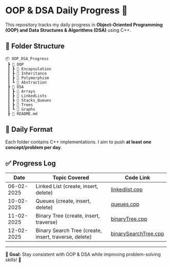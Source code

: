 # OOP & DSA Daily Progress 🚀

This repository tracks my daily progress in **Object-Oriented Programming (OOP) and Data Structures & Algorithms (DSA)** using C++.

## 📂 Folder Structure
```
📦 OOP_DSA_Progress
 ┣ 📂 OOP
 ┃ ┣ 📂 Encapsulation
 ┃ ┣ 📂 Inheritance
 ┃ ┣ 📂 Polymorphism
 ┃ ┗ 📂 Abstraction
 ┣ 📂 DSA
 ┃ ┣ 📂 Arrays
 ┃ ┣ 📂 LinkedLists
 ┃ ┣ 📂 Stacks_Queues
 ┃ ┣ 📂 Trees
 ┃ ┗ 📂 Graphs
 ┣ 📜 README.md
```

## 📌 Daily Format
Each folder contains C++ implementations. I aim to push **at least one concept/problem per day**.


## ✅ Progress Log
| Date       | Topic Covered        | Code Link |
|------------|----------------------|-----------|
| 06-02-2025 | Linked List (create, insert, delete) | [linkedlist.cpp](DSA/1.LinkedLists/LinkedList.cpp) |
| 10-02-2025 | Queues (create, insert, delete) | [queues.cpp](DSA/2.Queues/queues.cpp) |
| 11-02-2025 | Binary Tree (create, insert, traverse) | [binaryTree.cpp](DSA/3.Trees/binaryTree.cpp) |
| 12-02-2025 | Binary Search Tree (create, insert, traverse, delete) | [binarySearchTree.cpp](DSA/3.Trees/binarySearchTree.cpp) |


---
**📌 Goal:** Stay consistent with OOP & DSA while improving problem-solving skills! 🚀
